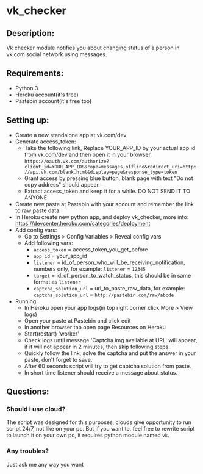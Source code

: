 # vk_checker
## Description:
Vk checker module notifies you about changing status of a person in vk.com social network using messages.

## Requirements:
* Python 3
* Heroku account(it's free)
* Pastebin account(it's free too)

## Setting up:
* Create a new standalone app at vk.com/dev
* Generate access_token:
    * Take the following link, Replace YOUR_APP_ID by your actual app id from vk.com/dev and then open it in your browser.
    `https://oauth.vk.com/authorize?client_id=YOUR_APP_ID&scope=messages,offline&redirect_uri=http://api.vk.com/blank.html&display=page&response_type=token`
    * Grant access by pressing blue button, blank page with text "Do not copy address" should appear.
    * Extract access_token and keep it for a while. DO NOT SEND IT TO ANYONE.
* Create new paste at Pastebin with your account and remember the link to raw paste data.
* In Heroku create new python app, and deploy vk_checker, more info: https://devcenter.heroku.com/categories/deployment
* Add config vars:
    * Go to Settings > Config Variables > Reveal config vars
    * Add following vars:
        * `access_token` = access_token_you_get_before
        * `app_id` = your_app_id
        * `listener` = id_of_person_who_will_be_receiving_notification,
        numbers only, for example: `listener` = `12345`
        * `target` = id_of_person_to_watch_status,
        this should be in same format as `listener`
        * `captcha_solution_url` = url_to_paste_raw_data,
        for example: `captcha_solution_url` = `http://pastebin.com/raw/abcde`
* Running:
    * In Heroku open your app logs(in top right corner click More > View logs)
    * Open your paste at Pastebin and click edit
    * In another browser tab open page Resources on Heroku
    * Start(restart) 'worker'
    * Check logs until message 'Captcha img available at URL' will appear, if it will not appear in 2 minutes,
    then skip following steps.
    * Quickly follow the link, solve the captcha and put the answer in your paste, don't forget to save.
    * After 60 seconds script will try to get captcha solution from paste.
    * In short time listener should receive a message about status.

## Questions:
### Should i use cloud?
The script was designed for this purposes, clouds give opportunity to run script 24/7, not like on your pc.
But if you want to, feel free to rewrite script to launch it on your own pc, it requires python module named `vk`.

### Any troubles?
Just ask me any way you want
